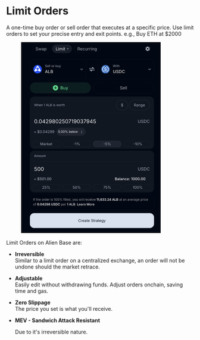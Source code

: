 # Limit Orders

A one-time buy order or sell order that executes at a specific price. Use limit orders to set your precise entry and exit points. e.g., Buy ETH at $2000

<figure><img src="../../.gitbook/assets/Screenshot 2024-09-18 at 21.02.07.png" alt="" width="375"><figcaption></figcaption></figure>

Limit Orders on Alien Base are:

* **Irreversible**\
  Similar to a limit order on a centralized exchange, an order will not be undone should the market retrace.
* **Adjustable** \
  Easily edit without withdrawing funds. Adjust orders onchain, saving time and gas.
* **Zero Slippage** \
  The price you set is what you'll receive.
*   **MEV - Sandwich Attack Resistant**

    Due to it's irreversible nature.
